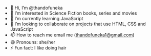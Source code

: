 - 👋 Hi, I’m @thandofuneka
- 👀 I’m interested in Science Fiction books, series and movies
- 🌱 I’m currently learning JavaScript
- 💞️ I’m looking to collaborate on projects that use HTML, CSS and JavaScript 
- 📫 How to reach me email me (thandofuneka1@gmail.com) 
- 😄 Pronouns: she/her
- ⚡ Fun fact: I like doing hair

<!---
thandofuneka/thandofuneka is a ✨ special ✨ repository because its `README.md` (this file) appears on your GitHub profile.
You can click the Preview link to take a look at your changes.
--->
